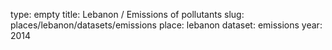 type: empty
title: Lebanon / Emissions of pollutants
slug: places/lebanon/datasets/emissions
place: lebanon
dataset: emissions
year: 2014
